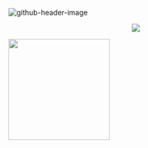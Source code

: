 
![github-header-image](https://github.com/user-attachments/assets/7808c99c-ff50-48b6-a049-9aa949885e41)


<p align="center">
<a href="https://skillicons.dev"><img src="https://skillicons.dev/icons?i=docker,discord,github,gitlab,go,java,js,maven,mysql,p5js,php,raspberrypi,ts,vscode,nuxtjs,pinia&perline=10&theme=light" /></a>
</p>

<img  src="https://user-images.githubusercontent.com/74038190/212284094-e50ceae2-de86-4dd6-9f9c-a3ebcb3ede9e.gif" style="height: 200px;">
